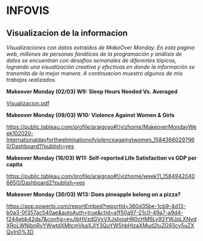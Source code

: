 # INFOVIS
## Visualizacion de la informacion
_Visualizaciones con datos extraídos de MakeOver Monday. En esta pagina web, millones de personas fanáticas de la programación y análisis de datos se encuentran con desafíos semanales de diferentes tópicos, logrando una visualización creativa y efectivas en donde la información se transmita de la mejor manera. 
A continuacion muestro algunos de mis trabajos realizados._

**Makeover Monday (02/03)
W9: Sleep Hours Needed Vs. Averaged**

[Visualizacion.pdf](https://github.com/Araigoso/infovis/files/4307608/Visualizacion.pdf)

**Makeover Monday (09/03)
W10: Violence Against Women & Girls**

https://public.tableau.com/profile/araigoso#!/vizhome/MakeoverMondayWeek102020-Internationaldayfortheeliminationofviolenceagainstwomen_15843660297960/Dashboard1?publish=yes

**Makeover Monday (16/03)
W11: Self-reported Life Satisfaction vs GDP per capita**

https://public.tableau.com/profile/araigoso#!/vizhome/week11_15849420406650/Dashboard2?publish=yes

**Makeover Monday (30/03)
W13: Does pineapple belong on a pizza?**
 
https://app.powerbi.com/reportEmbed?reportId=360d35be-1cb9-4d13-b0a3-0f357ac540ae&autoAuth=true&ctid=a1f50a97-21c0-49a7-a9d4-f244ebb42da7&config=eyJjbHVzdGVyVXJsIjoiaHR0cHM6Ly93YWJpLXNvdXRoLWNlbnRyYWwtdXMtcmVkaXJlY3QuYW5hbHlzaXMud2luZG93cy5uZXQvIn0%3D
